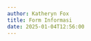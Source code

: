 ```yaml
---
author: Katheryn Fox
title: Form Informasi 
date: 2025-01-04T12:56:00
---
```


<script>
const formInformasiPPID = [
  {
    title: "Form Permintaan Informasi",
    icon: '/icon/form-permintaan-informasi.png',
    description: "Formulir yang dapat digunakan untuk memberikan permohonan terkait informasi yang belum tersedia.",
    buttonText: "Ajukan Permintaan",
    url: "https://layanan-diskominfo.kalbarprov.go.id/PPIDKALBAR-PERMOHONAN/register",
    target: "_blank"
  },
  {
    title: "Form Pernyataan Keberatan", 
    icon: '/icon/form-pernyataan-keberatan.png',
    description: "Formulir yang dapat digunakan untuk menyatakan keberatan terhadap permintaan informasi yang sudah ada.",
    buttonText: "Ajukan Pernyataan",
    url: "https://layanan-diskominfo.kalbarprov.go.id/PPIDKALBAR-KEBERATAN/register",
    target: "_blank"
  },
  {
    title: "Daftar Form",
    icon: '/icon/daftar-form.png',
    description: "Kumpulan formulir yang tersedia untuk berbagai keperluan layanan informasi publik yang dapat diunduh.",
    buttonText: "Daftar Formulir",
    url: "/ms-form-informasi-ppid/daftar-form",
    target: "_self"
  }
];

document.addEventListener("DOMContentLoaded", function() {
  const containerFormInformasiPPID = document.querySelector('.section-container-form-informasi-ppid');
  formInformasiPPID.forEach(item => {
    containerFormInformasiPPID.innerHTML += `
      <div class="form-card bg-white dark:bg-gray-800 rounded-lg shadow-lg p-6 text-center flex flex-col justify-between border-2 border-gray-200 dark:border-gray-600" style="width: 260px; height: auto; min-height: 358px;">
        <div>
          <div class="flex justify-center mb-4">
            <img src="${item.icon}" alt="${item.title}" class="w-16 h-16"/>
          </div>
          <h2 class="text-xl font-semibold mb-2 text-black dark:text-white">${item.title}</h2>
          <p class="text-gray-600 dark:text-gray-300 mb-6">${item.description}</p>
        </div>
        <a href="${item.url}" target="${item.target}" class="bg-customGreen text-white font-semibold py-2 px-4 rounded-full hover:bg-green-700">
          ${item.buttonText}
        </a>
      </div>
    `;
  });
});
</script>

<section class="flex flex-row flex-wrap md:flex-nowrap gap-6 justify-center items-stretch p-6 section-container-form-informasi-ppid">
</section>

<style>
@media (max-width: 768px) {
  .section-container-form-informasi-ppid {
    flex-direction: column;
    align-items: center;
  }
  .form-card {
    width: 100% !important;
  }
}
</style>